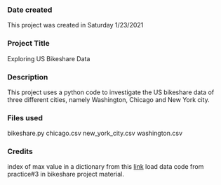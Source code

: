 ### Date created
This project was created in Saturday 1/23/2021

### Project Title
Exploring US Bikeshare Data

### Description
This project uses a python code to investigate the US bikeshare data of three different cities, namely Washington, Chicago and New York city.  

### Files used
bikeshare.py
chicago.csv
new_york_city.csv
washington.csv

### Credits
index of max value in a dictionary from this [link](https://stackoverflow.com/a/280156/14878074)
load data code from practice#3 in bikeshare project material.

